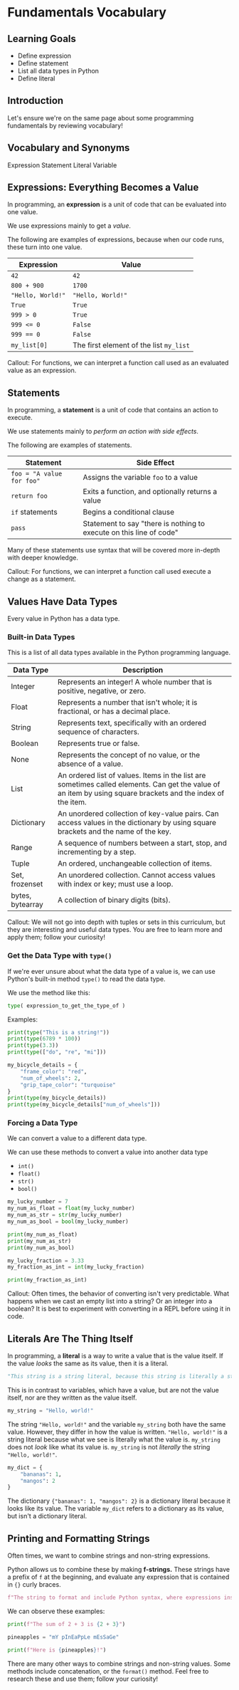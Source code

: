 # Fundamentals Vocabulary

## Learning Goals

- Define expression
- Define statement
- List all data types in Python
- Define literal

## Introduction

Let's ensure we're on the same page about some programming fundamentals by reviewing vocabulary!

## Vocabulary and Synonyms

Expression
Statement
Literal
Variable

## Expressions: Everything Becomes a Value

In programming, an **expression** is a unit of code that can be evaluated into one value.

We use expressions mainly to get a _value_.

The following are examples of expressions, because when our code runs, these turn into one value.

| Expression        | Value                                   |
| ----------------- | --------------------------------------- |
| `42`              | `42`                                    |
| `800 + 900`       | `1700`                                  |
| `"Hello, World!"` | `"Hello, World!"`                       |
| `True`            | `True`                                  |
| `999 > 0`         | `True`                                  |
| `999 <= 0`        | `False`                                 |
| `999 == 0`        | `False`                                 |
| `my_list[0]`      | The first element of the list `my_list` |

Callout: For functions, we can interpret a function call used as an evaluated value as an expression.

## Statements

In programming, a **statement** is a unit of code that contains an action to execute.

We use statements mainly to _perform an action with side effects_.

The following are examples of statements.

| Statement                 | Side Effect                                                         |
| ------------------------- | ------------------------------------------------------------------- |
| `foo = "A value for foo"` | Assigns the variable `foo` to a value                               |
| `return foo`              | Exits a function, and optionally returns a value                    |
| `if` statements           | Begins a conditional clause                                         |
| `pass`                    | Statement to say "there is nothing to execute on this line of code" |

Many of these statements use syntax that will be covered more in-depth with deeper knowledge.

Callout: For functions, we can interpret a function call used execute a change as a statement.

## Values Have Data Types

Every value in Python has a data type.

### Built-in Data Types

This is a list of all data types available in the Python programming language.

| Data Type        | Description                                                                                                                                                  |
| ---------------- | ------------------------------------------------------------------------------------------------------------------------------------------------------------ |
| Integer          | Represents an integer! A whole number that is positive, negative, or zero.                                                                                   |
| Float            | Represents a number that isn't whole; it is fractional, or has a decimal place.                                                                              |
| String           | Represents text, specifically with an ordered sequence of characters.                                                                                        |
| Boolean          | Represents true or false.                                                                                                                                    |
| None             | Represents the concept of no value, or the absence of a value.                                                                                               |
| List             | An ordered list of values. Items in the list are sometimes called elements. Can get the value of an item by using square brackets and the index of the item. |
| Dictionary       | An unordered collection of key-value pairs. Can access values in the dictionary by using square brackets and the name of the key.                            |
| Range            | A sequence of numbers between a start, stop, and incrementing by a step.                                                                                     |
| Tuple            | An ordered, unchangeable collection of items.                                                                                                                |
| Set, frozenset   | An unordered collection. Cannot access values with index or key; must use a loop.                                                                            |
| bytes, bytearray | A collection of binary digits (bits).                                                                                                                        |

Callout: We will not go into depth with tuples or sets in this curriculum, but they are interesting and useful data types. You are free to learn more and apply them; follow your curiosity!

### Get the Data Type with `type()`

If we're ever unsure about what the data type of a value is, we can use Python's built-in method `type()` to read the data type.

We use the method like this:

```python
type( expression_to_get_the_type_of )
```

Examples:

```python
print(type("This is a string!"))
print(type(6789 * 100))
print(type(3.3))
print(type(["do", "re", "mi"]))

my_bicycle_details = {
    "frame_color": "red",
    "num_of_wheels": 2,
    "grip_tape_color": "turquoise"
}
print(type(my_bicycle_details))
print(type(my_bicycle_details["num_of_wheels"]))
```

### Forcing a Data Type

We can convert a value to a different data type.

We can use these methods to convert a value into another data type

- `int()`
- `float()`
- `str()`
- `bool()`

```python
my_lucky_number = 7
my_num_as_float = float(my_lucky_number)
my_num_as_str = str(my_lucky_number)
my_num_as_bool = bool(my_lucky_number)

print(my_num_as_float)
print(my_num_as_str)
print(my_num_as_bool)

my_lucky_fraction = 3.33
my_fraction_as_int = int(my_lucky_fraction)

print(my_fraction_as_int)
```

Callout: Often times, the behavior of converting isn't very predictable. What happens when we cast an empty list into a string? Or an integer into a boolean? It is best to experiment with converting in a REPL before using it in code.

## Literals Are The Thing Itself

In programming, a **literal** is a way to write a value that is the value itself. If the value _looks_ the same as its value, then it is a literal.

```python
"This string is a string literal, because this string is literally a string."
```

This is in contrast to variables, which have a value, but are not the value itself, nor are they written as the value itself.

```python
my_string = "Hello, world!"
```

The string `"Hello, world!"` and the variable `my_string` both have the same value. However, they differ in how the value is written. `"Hello, world!"` is a string literal because what we see is literally what the value is. `my_string` does not _look_ like what its value is. `my_string` is not _literally_ the string `"Hello, world!"`.

```python
my_dict = {
    "bananas": 1,
    "mangos": 2
}
```

The dictionary `{"bananas": 1, "mangos": 2}` is a dictionary literal because it looks like its value. The variable `my_dict` refers to a dictionary as its value, but isn't a dictionary literal.

## Printing and Formatting Strings

Often times, we want to combine strings and non-string expressions.

Python allows us to combine these by making **f-strings.** These strings have a prefix of `f` at the beginning, and evaluate any expression that is contained in `{}` curly braces.

```python
f"The string to format and include Python syntax, where expressions inside curly braces turn into a value!: {2 + 3}"
```

We can observe these examples:

```python
print(f"The sum of 2 + 3 is {2 + 3}")

pineapples = "mY pInEaPpLe mEsSaGe"

print(f"Here is {pineapples}!")
```

There are many other ways to combine strings and non-string values. Some methods include concatenation, or the `format()` method. Feel free to research these and use them; follow your curiosity!
